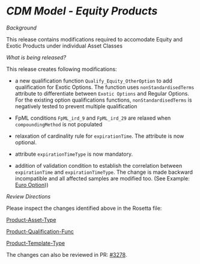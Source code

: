 # *CDM Model - Equity Products*

_Background_

This release contains modifications required to accomodate Equity and Exotic Products under individual Asset Classes

_What is being released?_

This release creates following modifications:
- a new qualification function `Qualify_Equity_OtherOption` to add qualification for Exotic Options. The function uses `nonStandardisedTerms` attribute to differentiate between `Exotic Options` and Regular Options. For the existing option qualifications functions, `nonStandardisedTerms` is negatively tested to prevent multiple qualification


- FpML conditions `FpML_ird_9` and `FpML_ird_29` are relaxed when `compoundingMethod` is not populated 

- relaxation of cardinality rule for `expirationTime`. The attribute is now optional.
- attribute `expirationTimeType` is now mandatory.
- addition of validation condition to establish the correlation between `expirationTime` and `expirationTimeType`. The change is made backward incompatible and all affected samples are modified too. (See Example: [Euro Option](https://github.com/finos/common-domain-model/blob/37256934de2c54e5eafc7b6a9ab76ca1bc56de5b/rosetta-source/src/main/resources/result-json-files/fpml-5-10/products/fx/fx-ex09-euro-opt.json)))

_Review Directions_

Please inspect the changes identified above in the Rosetta file:

[Product-Asset-Type](https://github.com/finos/common-domain-model/blob/fffc7bf11574076e53bb62951a1d8b59bb53aebc/rosetta-source/src/main/rosetta/product-asset-type.rosetta)

[Product-Qualification-Func](https://github.com/finos/common-domain-model/blob/fffc7bf11574076e53bb62951a1d8b59bb53aebc/rosetta-source/src/main/rosetta/product-qualification-func.rosetta)

[Product-Template-Type](https://github.com/finos/common-domain-model/blob/fffc7bf11574076e53bb62951a1d8b59bb53aebc/rosetta-source/src/main/rosetta/product-template-type.rosetta)

The changes can also be reviewed in PR: [#3278](https://github.com/finos/common-domain-model/pull/3278).
